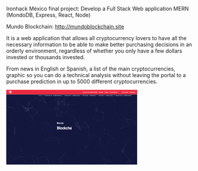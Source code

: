 Ironhack México final project: Develop a Full Stack Web application MERN (MondoDB, Express, React, Node)

Mundo Blockchain: http://mundoblockchain.site

It is a web application that allows all cryptocurrency lovers to have all the necessary information to be able to make 
better purchasing decisions in an orderly environment, regardless of whether you only have a few dollars invested or 
thousands invested.

From news in English or Spanish, a list of the main cryptocurrencies, graphic so you can do a technical analysis without leaving the portal to a purchase prediction in up to 5000 different cryptocurrencies.


<img src="./src/assets/intro.png" alt="" height="200px" width="350px">


